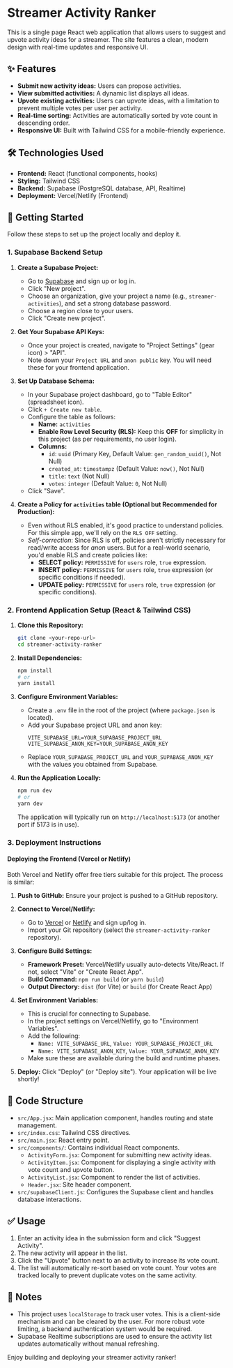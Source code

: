 # Streamer Activity Ranker

This is a single page React web application that allows users to suggest and upvote activity ideas for a streamer. The site features a clean, modern design with real-time updates and responsive UI.

## ✨ Features

*   **Submit new activity ideas:** Users can propose activities.
*   **View submitted activities:** A dynamic list displays all ideas.
*   **Upvote existing activities:** Users can upvote ideas, with a limitation to prevent multiple votes per user per activity.
*   **Real-time sorting:** Activities are automatically sorted by vote count in descending order.
*   **Responsive UI:** Built with Tailwind CSS for a mobile-friendly experience.

## 🛠️ Technologies Used

*   **Frontend:** React (functional components, hooks)
*   **Styling:** Tailwind CSS
*   **Backend:** Supabase (PostgreSQL database, API, Realtime)
*   **Deployment:** Vercel/Netlify (Frontend)

## 🚀 Getting Started

Follow these steps to set up the project locally and deploy it.

### 1. Supabase Backend Setup

1.  **Create a Supabase Project:**
    *   Go to [Supabase](https://app.supabase.com/) and sign up or log in.
    *   Click "New project".
    *   Choose an organization, give your project a name (e.g., `streamer-activities`), and set a strong database password.
    *   Choose a region close to your users.
    *   Click "Create new project".

2.  **Get Your Supabase API Keys:**
    *   Once your project is created, navigate to "Project Settings" (gear icon) > "API".
    *   Note down your `Project URL` and `anon public` key. You will need these for your frontend application.

3.  **Set Up Database Schema:**
    *   In your Supabase project dashboard, go to "Table Editor" (spreadsheet icon).
    *   Click `+ Create new table`.
    *   Configure the table as follows:
        *   **Name:** `activities`
        *   **Enable Row Level Security (RLS):** Keep this **OFF** for simplicity in this project (as per requirements, no user login).
        *   **Columns:**
            *   `id`: `uuid` (Primary Key, Default Value: `gen_random_uuid()`, Not Null)
            *   `created_at`: `timestampz` (Default Value: `now()`, Not Null)
            *   `title`: `text` (Not Null)
            *   `votes`: `integer` (Default Value: `0`, Not Null)
    *   Click "Save".

4.  **Create a Policy for `activities` table (Optional but Recommended for Production):**
    *   Even without RLS enabled, it's good practice to understand policies. For this simple app, we'll rely on the `RLS OFF` setting.
    *   *Self-correction*: Since RLS is off, policies aren't strictly necessary for read/write access for *anon* users. But for a real-world scenario, you'd enable RLS and create policies like:
        *   **SELECT policy:** `PERMISSIVE` for `users` role, `true` expression.
        *   **INSERT policy:** `PERMISSIVE` for `users` role, `true` expression (or specific conditions if needed).
        *   **UPDATE policy:** `PERMISSIVE` for `users` role, `true` expression (or specific conditions).

### 2. Frontend Application Setup (React & Tailwind CSS)

1.  **Clone this Repository:**
    ```bash
    git clone <your-repo-url>
    cd streamer-activity-ranker
    ```

2.  **Install Dependencies:**
    ```bash
    npm install
    # or
    yarn install
    ```

3.  **Configure Environment Variables:**
    *   Create a `.env` file in the root of the project (where `package.json` is located).
    *   Add your Supabase project URL and anon key:
        ```
        VITE_SUPABASE_URL=YOUR_SUPABASE_PROJECT_URL
        VITE_SUPABASE_ANON_KEY=YOUR_SUPABASE_ANON_KEY
        ```
    *   Replace `YOUR_SUPABASE_PROJECT_URL` and `YOUR_SUPABASE_ANON_KEY` with the values you obtained from Supabase.

4.  **Run the Application Locally:**
    ```bash
    npm run dev
    # or
    yarn dev
    ```
    The application will typically run on `http://localhost:5173` (or another port if 5173 is in use).

### 3. Deployment Instructions

#### Deploying the Frontend (Vercel or Netlify)

Both Vercel and Netlify offer free tiers suitable for this project. The process is similar:

1.  **Push to GitHub:** Ensure your project is pushed to a GitHub repository.

2.  **Connect to Vercel/Netlify:**
    *   Go to [Vercel](https://vercel.com/) or [Netlify](https://www.netlify.com/) and sign up/log in.
    *   Import your Git repository (select the `streamer-activity-ranker` repository).

3.  **Configure Build Settings:**
    *   **Framework Preset:** Vercel/Netlify usually auto-detects Vite/React. If not, select "Vite" or "Create React App".
    *   **Build Command:** `npm run build` (or `yarn build`)
    *   **Output Directory:** `dist` (for Vite) or `build` (for Create React App)

4.  **Set Environment Variables:**
    *   This is crucial for connecting to Supabase.
    *   In the project settings on Vercel/Netlify, go to "Environment Variables".
    *   Add the following:
        *   `Name: VITE_SUPABASE_URL`, `Value: YOUR_SUPABASE_PROJECT_URL`
        *   `Name: VITE_SUPABASE_ANON_KEY`, `Value: YOUR_SUPABASE_ANON_KEY`
    *   Make sure these are available during the build and runtime phases.

5.  **Deploy:** Click "Deploy" (or "Deploy site"). Your application will be live shortly!

## 📄 Code Structure

*   `src/App.jsx`: Main application component, handles routing and state management.
*   `src/index.css`: Tailwind CSS directives.
*   `src/main.jsx`: React entry point.
*   `src/components/`: Contains individual React components.
    *   `ActivityForm.jsx`: Component for submitting new activity ideas.
    *   `ActivityItem.jsx`: Component for displaying a single activity with vote count and upvote button.
    *   `ActivityList.jsx`: Component to render the list of activities.
    *   `Header.jsx`: Site header component.
*   `src/supabaseClient.js`: Configures the Supabase client and handles database interactions.

## ✅ Usage

1.  Enter an activity idea in the submission form and click "Suggest Activity".
2.  The new activity will appear in the list.
3.  Click the "Upvote" button next to an activity to increase its vote count.
4.  The list will automatically re-sort based on vote count. Your votes are tracked locally to prevent duplicate votes on the same activity.

## 📝 Notes

*   This project uses `localStorage` to track user votes. This is a client-side mechanism and can be cleared by the user. For more robust vote limiting, a backend authentication system would be required.
*   Supabase Realtime subscriptions are used to ensure the activity list updates automatically without manual refreshing.

Enjoy building and deploying your streamer activity ranker! 
